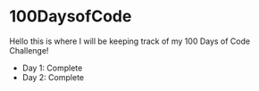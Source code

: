 # 100DaysofCode

Hello this is where I will be keeping track of my 100 Days of Code Challenge!

- Day 1: Complete
- Day 2: Complete